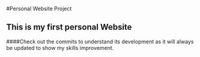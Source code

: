 #Personal Website Project
## This is my first personal Website


####Check out the commits to understand its development as it will always be updated to show my skills improvement.
